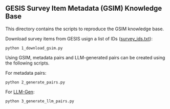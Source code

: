 ## GESIS Survey Item Metadata (GSIM) Knowledge Base
This directory contains the scripts to reproduce the GSIM knowledge base.

Download survey items from GESIS usign a list of IDs ([survey_ids.txt](../../../data/gsim/survey_ids.txt)):

```
python 1_download_gsim.py
```

Using GSIM, metadata pairs and LLM-generated pairs can be created using the following scripts.

For metadata pairs:
```
python 2_generate_pairs.py
```

For [LLM-Gen](../../../data/llm-gen/README.md):
```
python 3_generate_llm_pairs.py
```
